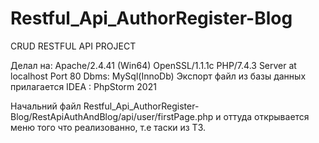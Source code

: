 # Restful_Api_AuthorRegister-Blog
CRUD RESTFUL API PROJECT

Делал на:
Apache/2.4.41 (Win64) OpenSSL/1.1.1c PHP/7.4.3 Server at localhost Port 80
Dbms: MySql(InnoDb)
Экспорт файл из базы данных прилагается
IDEA : PhpStorm 2021

Начальний файл Restful_Api_AuthorRegister-Blog/RestApiAuthAndBlog/api/user/firstPage.php 
и оттуда открывается меню того что реализованно, т.е таски из ТЗ.
